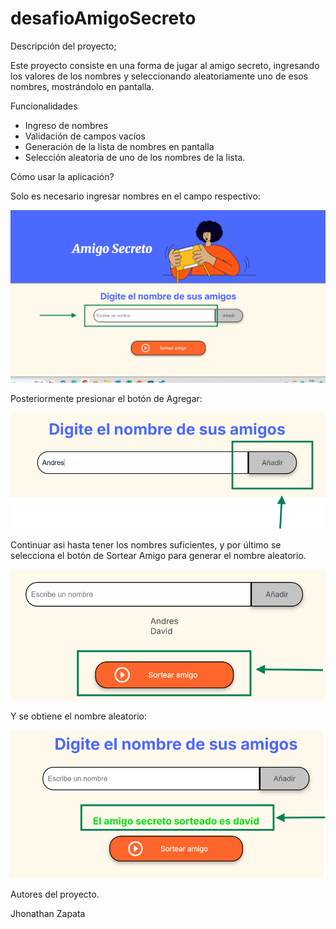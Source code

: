 # desafioAmigoSecreto


Descripción del proyecto;

Este proyecto consiste en una forma de jugar al amigo secreto, ingresando los valores de los nombres y seleccionando aleatoriamente uno de esos nombres, mostrándolo en pantalla.


Funcionalidades

- Ingreso de nombres
- Validación de campos vacíos
- Generación de la lista de nombres en pantalla
- Selección aleatoria de uno de los nombres de la lista.


Cómo usar la aplicación?

Solo es necesario ingresar nombres en el campo respectivo: 

![alt text](assets/Ingreso_nombre.png)

Posteriormente presionar el botón de Agregar:

![alt text](assets/boton_anadir.png)

Continuar asi hasta tener los nombres suficientes, y por último se selecciona el botón de Sortear Amigo para generar el nombre aleatorio.

![alt text](assets/boton_sortear.png)

Y se obtiene el nombre aleatorio:

![alt text](assets/resultado_nombre.png)


Autores del proyecto.

Jhonathan Zapata
